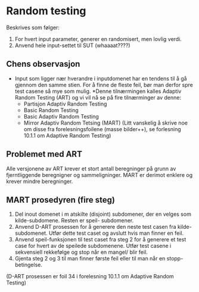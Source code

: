 # Random testing
Beskrives som følger:
1. For hvert input parameter, generer en randomisert, men lovlig verdi.
2. Anvend hele input-settet til SUT (whaaaat????)

## Chens observasjon
* Input som ligger nær hverandre i inputdomenet har en tendens til å gå gjennom den samme stien. For å finne de fleste feil, bør man derfor spre test casene så mye som mulig.
*Denne tilnærmingen kalles Adaptiv Random Testing (ART) og vi vil nå se på fire tilnærminger av denne:
	* Partisjon Adaptiv Random Testing
	* Basic Random Testing
	* Basic Adaptiv Random Testing
	* Mirror Adaptiv Random Tetsing (MART)
(Litt vanskelig å skrive noe om disse fra forelesningsfoilene (masse bilder++), se forlesning 10.1.1 om Adaptive Random Testing)

## Problemet med ART
Alle versjonene av ART krever et stort antall beregninger på grunn av fjerntliggende beregnigner og sammeligninger. MART er derimot enklere og krever mindre beregninger.

## MART prosedyren (fire steg)
1. Del inout domenet i m atskilte (disjoint) subdomener, der en velges som kilde-subdomene. Resten er speil- subdomener.
2. Anvend D-ART prosessen for å generere den neste test casen fra kilde-subdomenet. Utfør dette test caset og avslutt hvis man finner en feil.
3. Anvend speil-funksjonen til test caset fra steg 2 for å generere et test case for hvert av de speilede subdomenene. Utfør test casene i sekvensiell rekkefølge og stop når en mangel/ blir feil.
4. Gjenta steg 2 og 3 til man finner første feil eller til man når en stopp-betingelse.

(D-ART prosessen er foil 34 i forelesning 10.1.1 om Adaptive Random Testing)